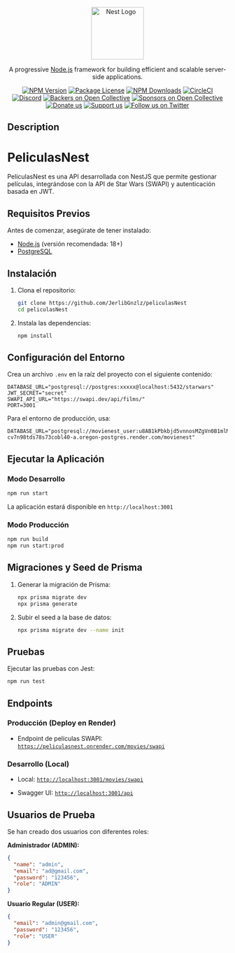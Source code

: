 <p align="center">
  <a href="http://nestjs.com/" target="blank"><img src="https://nestjs.com/img/logo-small.svg" width="120" alt="Nest Logo" /></a>
</p>

[circleci-image]: https://img.shields.io/circleci/build/github/nestjs/nest/master?token=abc123def456
[circleci-url]: https://circleci.com/gh/nestjs/nest

  <p align="center">A progressive <a href="http://nodejs.org" target="_blank">Node.js</a> framework for building efficient and scalable server-side applications.</p>
    <p align="center">
<a href="https://www.npmjs.com/~nestjscore" target="_blank"><img src="https://img.shields.io/npm/v/@nestjs/core.svg" alt="NPM Version" /></a>
<a href="https://www.npmjs.com/~nestjscore" target="_blank"><img src="https://img.shields.io/npm/l/@nestjs/core.svg" alt="Package License" /></a>
<a href="https://www.npmjs.com/~nestjscore" target="_blank"><img src="https://img.shields.io/npm/dm/@nestjs/common.svg" alt="NPM Downloads" /></a>
<a href="https://circleci.com/gh/nestjs/nest" target="_blank"><img src="https://img.shields.io/circleci/build/github/nestjs/nest/master" alt="CircleCI" /></a>
<a href="https://discord.gg/G7Qnnhy" target="_blank"><img src="https://img.shields.io/badge/discord-online-brightgreen.svg" alt="Discord"/></a>
<a href="https://opencollective.com/nest#backer" target="_blank"><img src="https://opencollective.com/nest/backers/badge.svg" alt="Backers on Open Collective" /></a>
<a href="https://opencollective.com/nest#sponsor" target="_blank"><img src="https://opencollective.com/nest/sponsors/badge.svg" alt="Sponsors on Open Collective" /></a>
  <a href="https://paypal.me/kamilmysliwiec" target="_blank"><img src="https://img.shields.io/badge/Donate-PayPal-ff3f59.svg" alt="Donate us"/></a>
    <a href="https://opencollective.com/nest#sponsor"  target="_blank"><img src="https://img.shields.io/badge/Support%20us-Open%20Collective-41B883.svg" alt="Support us"></a>
  <a href="https://twitter.com/nestframework" target="_blank"><img src="https://img.shields.io/twitter/follow/nestframework.svg?style=social&label=Follow" alt="Follow us on Twitter"></a>
</p>
  <!--[![Backers on Open Collective](https://opencollective.com/nest/backers/badge.svg)](https://opencollective.com/nest#backer)
  [![Sponsors on Open Collective](https://opencollective.com/nest/sponsors/badge.svg)](https://opencollective.com/nest#sponsor)-->

## Description
# PeliculasNest

PeliculasNest es una API desarrollada con NestJS que permite gestionar películas, integrándose con la API de Star Wars (SWAPI) y autenticación basada en JWT.

## Requisitos Previos

Antes de comenzar, asegúrate de tener instalado:

- [Node.js](https://nodejs.org/) (versión recomendada: 18+)
- [PostgreSQL](https://www.postgresql.org/)


## Instalación

1. Clona el repositorio:

   ```sh
   git clone https://github.com/JerlibGnzlz/peliculasNest
   cd peliculasNest
   ```

2. Instala las dependencias:

   ```sh
   npm install
   ```

## Configuración del Entorno

Crea un archivo `.env` en la raíz del proyecto con el siguiente contenido:

```env
DATABASE_URL="postgresql://postgres:xxxxx@localhost:5432/starwars"
JWT_SECRET="secret"
SWAPI_API_URL="https://swapi.dev/api/films/"
PORT=3001
```

Para el entorno de producción, usa:

```env
DATABASE_URL="postgresql://movienest_user:u8AB1kPbkbjd5vnnosMZgVn0B1mlMaPB@dpg-cv7n98tds78s73cobl40-a.oregon-postgres.render.com/movienest"
```

## Ejecutar la Aplicación

### Modo Desarrollo

```sh
npm run start
```

La aplicación estará disponible en `http://localhost:3001`

### Modo Producción

```sh
npm run build
npm run start:prod
```

## Migraciones y Seed de Prisma

1. Generar la migración de Prisma:
   ```sh
   npx prisma migrate dev
   npx prisma generate
   ```
2. Subir el seed a la base de datos:
   ```sh
   npx prisma migrate dev --name init

   ```

## Pruebas

Ejecutar las pruebas con Jest:

```sh
npm run test
```

## Endpoints

### Producción (Deploy en Render)

- Endpoint de películas SWAPI: [`https://peliculasnest.onrender.com/movies/swapi`](https://peliculasnest.onrender.com/movies/swapi)

### Desarrollo (Local)

- Local: [`http://localhost:3001/movies/swapi`](http://localhost:3001/movies/swapi)


- Swagger UI: [`http://localhost:3001/api`](http://localhost:3001/api)

## Usuarios de Prueba

Se han creado dos usuarios con diferentes roles:

**Administrador (ADMIN):**

```json
{
  "name": "admin",
  "email": "ad@gmail.com",
  "password": "123456",
  "role": "ADMIN"
}
```

**Usuario Regular (USER):**

```json
{
  "email": "admin@gmail.com",
  "password": "123456",
  "role": "USER"
}
```



